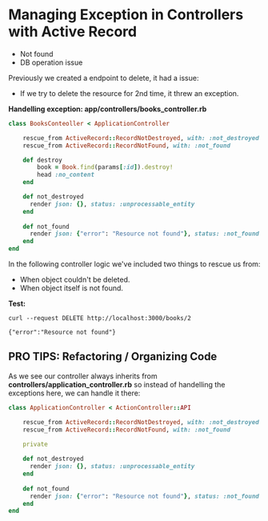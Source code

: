 # Managing Exception in Controllers with Active Record
- Not found
- DB operation issue

Previously we created a endpoint to delete, it had a issue:
- If we try to delete the resource for 2nd time, it threw an exception.

**Handelling exception: app/controllers/books_controller.rb**

```rb
class BooksConteoller < ApplicationController

    rescue_from ActiveRecord::RecordNotDestroyed, with: :not_destroyed
    rescue_from ActiveRecord::RecordNotFound, with: :not_found

    def destroy
        book = Book.find(params[:id]).destroy!
        head :no_content
    end

    def not_destroyed
      render json: {}, status: :unprocessable_entity
    end
  
    def not_found
      render json: {"error": "Resource not found"}, status: :not_found
    end    
end
```

In the following controller logic we've included two things to rescue us from:
- When object couldn't be deleted.
- When object itself is not found.

**Test:**

```
curl --request DELETE http://localhost:3000/books/2

{"error":"Resource not found"}
```

## PRO TIPS: Refactoring / Organizing Code

As we see our controller always inherits from **controllers/application_controller.rb** so instead of handelling
the exceptions here, we can handle it there:

```rb
class ApplicationController < ActionController::API

    rescue_from ActiveRecord::RecordNotDestroyed, with: :not_destroyed
    rescue_from ActiveRecord::RecordNotFound, with: :not_found

    private
  
    def not_destroyed
      render json: {}, status: :unprocessable_entity
    end
  
    def not_found
      render json: {"error": "Resource not found"}, status: :not_found
    end
end

```
